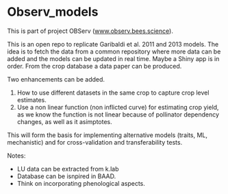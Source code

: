 # Observ_models

This is part of project OBServ (www.observ.bees.science). 

This is an open repo to replicate Garibaldi et al. 2011 and 2013 models. The idea is to fetch the data from a common repository where more data can be added and the models can be updated in real time. Maybe a Shiny app is in order. From the crop database a data paper can be produced. 

Two enhancements can be added. 
1) How to use different datasets in the same crop to capture crop level estimates.
2) Use a non linear function (non inflicted curve) for estimating crop yield, as we know the function is not linear because of pollinator dependency changes, as well as it asimptotes. 

This will form the basis for implementing alternative models (traits, ML, mechanistic) and for cross-validation and transferability tests.

Notes:
- LU data can be extracted from k.lab
- Database can be isnpired in BAAD.
- Think on incorporating phenological aspects.
